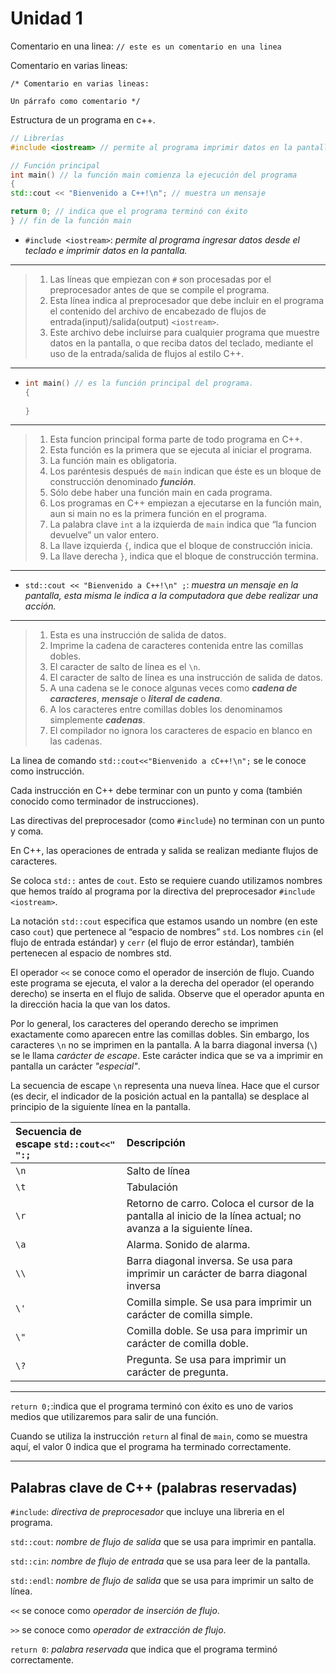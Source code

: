 # Unidad 1

Comentario en una linea: `// este es un comentario en una linea`

Comentario en varias lineas: 
```
/* Comentario en varias lineas: 

Un párrafo como comentario */

```

Estructura de un programa en c++.
```c++
// Librerías
#include <iostream> // permite al programa imprimir datos en la pantalla

// Función principal
int main() // la función main comienza la ejecución del programa
{
std::cout << "Bienvenido a C++!\n"; // muestra un mensaje

return 0; // indica que el programa terminó con éxito
} // fin de la función main
```

* `#include <iostream>`: *permite al programa ingresar datos desde el teclado e imprimir datos en la pantalla.*
------------------------------------------------
> 1. Las líneas que empiezan con `#` son procesadas por el preprocesador antes de que se compile el programa.
> 2. Esta línea indica al preprocesador que debe incluir en el programa el contenido del archivo de encabezado de flujos de entrada(input)/salida(output) `<iostream>`. 
> 3. Este archivo debe incluirse para cualquier programa que muestre datos en la pantalla, o que reciba datos del teclado, mediante el uso de la entrada/salida de flujos al estilo C++.

------------------------------------------------

* ```c++
  int main() // es la función principal del programa.
  {
       
  }
  ```
------------------------------------------------
> 1. Esta funcion principal forma parte de todo programa en C++.
> 2. Esta función es la primera que se ejecuta al iniciar el programa.
> 3. La función main es obligatoria. 
> 4. Los paréntesis después de `main` indican que éste es un bloque de construcción
denominado ***función***.
> 5. Sólo debe haber una función main en cada programa.
> 6. Los programas en C++ empiezan a ejecutarse en la función main, aun si main no es la primera función en el programa. 
> 7. La palabra clave `int` a la izquierda de `main` indica que “la funcion devuelve” un valor entero.
> 8. La llave izquierda `{`, indica que el bloque de construcción inicia.   
> 9. La llave derecha `}`, indica que el bloque de construcción termina.
------------------------------------------------

* `std::cout << "Bienvenido a C++!\n" ;`: *muestra un mensaje en la pantalla, esta misma le indica a la computadora que debe realizar una acción.*
------------------------------------------------
> 1. Esta es una instrucción de salida de datos.
> 2. Imprime la cadena de caracteres contenida entre las comillas dobles. 
> 3. El caracter de salto de línea es el `\n`.
> 4. El caracter de salto de línea es una instrucción de salida de datos.
> 5. A una cadena se le conoce algunas veces como ***cadena de caracteres***, ***mensaje*** o ***literal de cadena***. 
> 6. A los caracteres entre comillas dobles los denominamos simplemente ***cadenas***. 
> 7. El compilador no ignora los caracteres de
espacio en blanco en las cadenas.

La linea de comando `std::cout<<"Bienvenido a cC++!\n";` se le conoce como instrucción.

Cada instrucción en C++ debe terminar con un punto y coma (también conocido como terminador de instrucciones).

Las directivas del preprocesador (como `#include`) no terminan con un punto y coma. 

En C++, las operaciones de entrada y salida se realizan mediante flujos de caracteres.

Se coloca `std::` antes de `cout`. Esto se requiere cuando utilizamos nombres que hemos traído al programa por la directiva del preprocesador `#include <iostream>`. 

La notación `std::cout` especifica que estamos
usando un nombre (en este caso `cout`) que pertenece al “espacio de nombres” `std`. Los nombres `cin` (el flujo de entrada
estándar) y `cerr` (el flujo de error estándar), también pertenecen al espacio de nombres
std. 

El operador `<<` se conoce como el operador de inserción de flujo. Cuando este programa se ejecuta, el valor a la derecha del operador (el operando derecho) se inserta en el flujo de salida. Observe que el operador apunta en la
dirección hacia la que van los datos.

Por lo general, los caracteres del operando derecho se imprimen exactamente como
aparecen entre las comillas dobles. Sin embargo, los caracteres `\n` no se imprimen en la pantalla. A la barra diagonal inversa (`\`) se le llama *carácter de escape*. Este carácter indica que se va a imprimir en pantalla un carácter *"especial"*. 

La secuencia de escape `\n` representa una nueva línea.
Hace que el cursor (es decir, el indicador de la posición actual en la pantalla) se desplace al principio de la siguiente línea
en la pantalla.

|Secuencia de escape  `std::cout<<" ":;`|Descripción    |
|:------------------- |:------------- |
|`\n`                 |Salto de línea     |
|`\t`                 |Tabulación         |
|`\r`                |Retorno de carro. Coloca el cursor de la pantalla al inicio de la línea actual; no avanza a la siguiente línea.    |
|`\a`                |Alarma. Sonido de alarma. |
|`\\`               |Barra diagonal inversa. Se usa para imprimir un carácter de barra diagonal inversa|
|`\'`                |Comilla simple. Se usa para imprimir un carácter de comilla simple.|
|`\"`                |Comilla doble. Se usa para imprimir un carácter de comilla doble.|
|`\?`                |Pregunta. Se usa para imprimir un carácter de pregunta.|


------------------------------------------------
`return 0;`:indica que el programa terminó con éxito es uno de varios medios que utilizaremos para salir de una función. 

Cuando se utiliza la instrucción `return` al final de `main`, como se muestra aquí, el valor 0 indica que el programa ha terminado correctamente.

------------------------------------------------

## Palabras clave de C++ (palabras reservadas)

`#include`: *directiva de preprocesador* que incluye una libreria en el programa.

`std::cout`: *nombre de flujo de salida* que se usa para imprimir en pantalla.

`std::cin`: *nombre de flujo de entrada* que se usa para leer de la pantalla.

`std::endl`: *nombre de flujo de salida* que se usa para imprimir un salto de línea.

`<<` se conoce como *operador de inserción de flujo*.

`>>` se conoce como *operador de extracción de flujo*.

`return 0`: *palabra reservada* que indica que el programa terminó correctamente.

